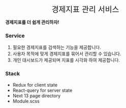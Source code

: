<div style="text-align: center; font-size: 24px;">경제지표 관리 서비스</div>

**경제지표를 더 쉽게 관리하자!**

### Service

1. 필요한 경제지표를 검색하는 기능을 제공합니다.
2. 사용자 목적에 맞게 경제지표를 묶어서 관리할 수 있습니다.
3. 개인 대시보드가 제공되며 지표를 시각화 하여 제공합니다.

### Stack

- Redux for client state
- React-query for server state
- Next 13 page directory
- Module.scss

